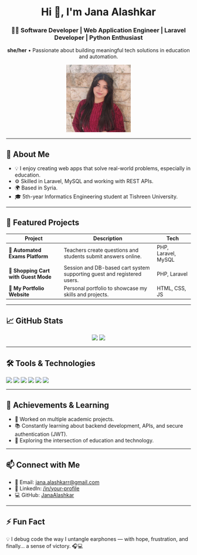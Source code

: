 <h1 align="center">Hi 👋, I'm Jana Alashkar</h1>
<h3 align="center">👩‍💻 Software Developer | Web Application Engineer | Laravel Developer | Python Enthusiast</h3>
<p align="center">
  <strong>she/her</strong> • Passionate about building meaningful tech solutions in education and automation.
</p>

<p align="center">
  <img src="https://github.com/Jana-Alashkarr/Jana-Alashkar/blob/main/assets/21e42039-bc7f-416b-972d-87bfac56c1e6.jfif" width="35%" hieght="55%"/>
</p>

---

<h2>📍 About Me</h2>
<ul>
  <li>💡 I enjoy creating web apps that solve real-world problems, especially in education.</li>
  <li>⚙️ Skilled in Laravel, MySQL and working with REST APIs.</li>
  <li>🌍 Based in Syria.</li>
  <li>🎓 5th-year Informatics Engineering student at Tishreen University.</li>
</ul>

---

<h2>🚀 Featured Projects</h2>

| Project | Description | Tech |
|--------|-------------|------|
| 📝 **Automated Exams Platform** | Teachers create questions and students submit answers online. | PHP, Laravel, MySQL |
| 🛒 **Shopping Cart with Guest Mode** | Session and DB-based cart system supporting guest and registered users. | PHP, Laravel |
| 💼 **My Portfolio Website** | Personal portfolio to showcase my skills and projects. | HTML, CSS, JS |

---

<h2>📈 GitHub Stats</h2>

<p align="center">
  <img src="https://github-readme-stats.vercel.app/api?username=Jana-Alashkarr&show_icons=true&theme=radical" width="50%"/>
  <img src="https://github-readme-streak-stats.herokuapp.com/?user=Jana-Alashkarr&theme=radical" width="50%"/>
</p>

---

<h2>🛠 Tools & Technologies</h2>
<p align="left">
  <img src="https://img.shields.io/badge/PHP-777BB4?style=for-the-badge&logo=php&logoColor=white"/>
  <img src="https://img.shields.io/badge/Laravel-FF2D20?style=for-the-badge&logo=laravel&logoColor=white"/>
  <img src="https://img.shields.io/badge/MySQL-4479A1?style=for-the-badge&logo=mysql&logoColor=white"/>
  <img src="https://img.shields.io/badge/Java-ED8B00?style=for-the-badge&logo=java&logoColor=white"/>
  <img src="https://img.shields.io/badge/Python-3776AB?style=for-the-badge&logo=python&logoColor=white"/>
  <img src="https://img.shields.io/badge/Git-F05032?style=for-the-badge&logo=git&logoColor=white"/>
</p>

---

<h2>🏅 Achievements & Learning</h2>

- 🎯 Worked on multiple academic projects.
- 📚 Constantly learning about backend development, APIs, and secure authentication (JWT).
- 🧩 Exploring the intersection of education and technology.

---

<h2>📫 Connect with Me</h2>
<ul>
  <li>📧 Email: <a href="mailto:jana.alashkarr@gmail.com">jana.alashkarr@gmail.com</a></li>
  <li>💼 LinkedIn: <a href="https://www.linkedin.com/in/jana-alashkarr-655a39239">/in/your-profile</a></li>
  <li>💻 GitHub: <a href="https://github.com/Jana-Alashkarr">JanaAlashkar</a></li>
</ul>

---

<h2>⚡ Fun Fact</h2>
<p>💡 I debug code the way I untangle earphones — with hope, frustration, and finally… a sense of victory. 🎧💻</p>

